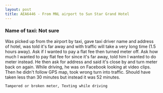 ```yaml
---
layout: post
title: AEA6446 - From MNL airport to Sun Star Grand Hotel
---
```


### Name of taxi: Not sure

Was picked up from the airport by taxi, gave taxi driver name and address of hotel, was told it's far away and with traffic will take a very long time (1.5 hours away).  Ask if I wanted to pay a flat fee then turned meter off.  Ask how much I wanted to pay flat fee for since it's far away, told him I wanted to do meter instead. He then ask for address and said it's close by and turn meter back on again. While driving, he was on Facebook looking at video clips. Then he didn't follow GPS map, took wrong turn into traffic.  Should have taken less than 30 minutes but instead it was 52 minutes.

```Tampered or broken meter, Texting while driving```
